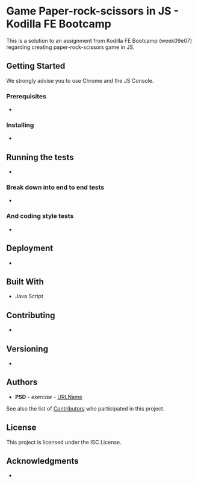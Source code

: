# Game Paper-rock-scissors in JS - Kodilla FE Bootcamp

This is a solution to an assignment from Kodilla FE Bootcamp (week09e07) regarding creating paper-rock-scissors game in JS.

## Getting Started

We strongly advise you to use Chrome and the JS Console. 

### Prerequisites

-

### Installing

-

## Running the tests

-

### Break down into end to end tests

-

### And coding style tests

-

## Deployment

-

## Built With
* Java Script

## Contributing
-

## Versioning

-

## Authors

* **PSD** - *exercise* - [URLName](URL)

See also the list of [Contributors](https://github.com/psdubowik/kodilla-w09e07-js-game/graphs/contributors) who participated in this project.

## License

This project is licensed under the ISC License.

## Acknowledgments
-

